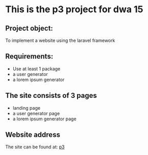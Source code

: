 # This is the p3 project for dwa 15

## Project object:
To implement a website using the laravel framework

## Requirements:
+ Use at least 1 package
+ a user generator
+ a lorem ipsum generator 

## The site consists of 3 pages
+ landing page
+ a user generator page
+ a lorem ipsum generator page

## Website address
The site can be found at: [p3](#)


